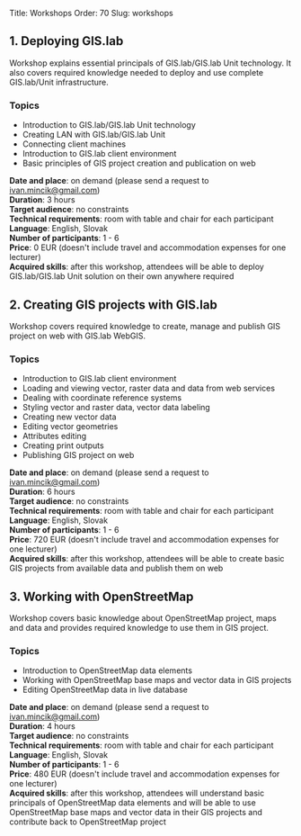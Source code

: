 Title: Workshops
Order: 70
Slug: workshops


## 1. Deploying GIS.lab
Workshop explains essential principals of GIS.lab/GIS.lab Unit technology. It also covers required knowledge needed to deploy and use complete GIS.lab/Unit infrastructure.

### Topics
* Introduction to GIS.lab/GIS.lab Unit technology
* Creating LAN with GIS.lab/GIS.lab Unit  
* Connecting client machines
* Introduction to GIS.lab client environment
* Basic principles of GIS project creation and publication on web

__Date and place__: on demand (please send a request to ivan.mincik@gmail.com)  
__Duration__: 3 hours  
__Target audience__: no constraints  
__Technical requirements__: room with table and chair for each participant  
__Language__: English, Slovak  
__Number of participants__: 1 - 6  
__Price__: 0 EUR (doesn't include travel and accommodation expenses for one lecturer)  
__Acquired skills__: after this workshop, attendees will be able to deploy GIS.lab/GIS.lab Unit solution on their own anywhere required


## 2. Creating GIS projects with GIS.lab
Workshop covers required knowledge to create, manage and publish GIS project on web with GIS.lab WebGIS.

### Topics
* Introduction to GIS.lab client environment
* Loading and viewing vector, raster data and data from web services
* Dealing with coordinate reference systems
* Styling vector and raster data, vector data labeling
* Creating new vector data
* Editing vector geometries
* Attributes editing
* Creating print outputs
* Publishing GIS project on web

__Date and place__: on demand (please send a request to ivan.mincik@gmail.com)  
__Duration__: 6 hours  
__Target audience__: no constraints  
__Technical requirements__: room with table and chair for each participant  
__Language__: English, Slovak  
__Number of participants__: 1 - 6  
__Price__: 720 EUR (doesn't include travel and accommodation expenses for one lecturer)  
__Acquired skills__: after this workshop, attendees will be able to create basic GIS projects from available data and publish them on web


## 3. Working with OpenStreetMap
Workshop covers basic knowledge about OpenStreetMap project, maps and data and provides required knowledge to use them in GIS project.

### Topics
* Introduction to OpenStreetMap data elements
* Working with OpenStreetMap base maps and vector data in GIS projects
* Editing OpenStreetMap data in live database

__Date and place__: on demand (please send a request to ivan.mincik@gmail.com)  
__Duration__: 4 hours  
__Target audience__: no constraints  
__Technical requirements__: room with table and chair for each participant  
__Language__: English, Slovak  
__Number of participants__: 1 - 6  
__Price__: 480 EUR (doesn't include travel and accommodation expenses for one lecturer)  
__Acquired skills__: after this workshop, attendees will understand basic principals of OpenStreetMap data elements and will be able to use OpenStreetMap base maps and vector data in their GIS projects and contribute back to OpenStreetMap project
